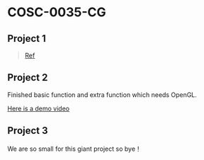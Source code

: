 # COSC-0035-CG

## Project 1

> [Ref](https://raytracing.github.io)

## Project 2

Finished basic function and extra function which needs OpenGL.

[Here is a demo video](http://49.234.202.251/videos/MeshSimplifyDemo.mp4)
## Project 3

We are so small for this giant project so bye！


